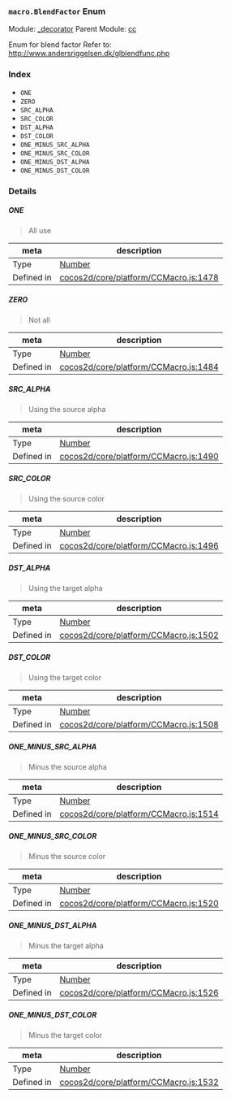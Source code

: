 ### `macro.BlendFactor` Enum



Module: [_decorator](../modules/_decorator.md)
Parent Module: [cc](../modules/cc.md)


Enum for blend factor
Refer to: http://www.andersriggelsen.dk/glblendfunc.php


### Index
  - `ONE`
  - `ZERO`
  - `SRC_ALPHA`
  - `SRC_COLOR`
  - `DST_ALPHA`
  - `DST_COLOR`
  - `ONE_MINUS_SRC_ALPHA`
  - `ONE_MINUS_SRC_COLOR`
  - `ONE_MINUS_DST_ALPHA`
  - `ONE_MINUS_DST_COLOR`

### Details


##### ONE

> All use

| meta | description |
|------|-------------|
| Type | <a href="https://developer.mozilla.org/en/JavaScript/Reference/Global_Objects/Number" class="crosslink external" target="_blank">Number</a> |
| Defined in | [cocos2d/core/platform/CCMacro.js:1478](https://github.com/cocos-creator/engine/blob/94144e364133d0ac0b7b75fc548bfd85ef398b59/cocos2d/core/platform/CCMacro.js#L1478) |



##### ZERO

> Not all

| meta | description |
|------|-------------|
| Type | <a href="https://developer.mozilla.org/en/JavaScript/Reference/Global_Objects/Number" class="crosslink external" target="_blank">Number</a> |
| Defined in | [cocos2d/core/platform/CCMacro.js:1484](https://github.com/cocos-creator/engine/blob/94144e364133d0ac0b7b75fc548bfd85ef398b59/cocos2d/core/platform/CCMacro.js#L1484) |



##### SRC_ALPHA

> Using the source alpha

| meta | description |
|------|-------------|
| Type | <a href="https://developer.mozilla.org/en/JavaScript/Reference/Global_Objects/Number" class="crosslink external" target="_blank">Number</a> |
| Defined in | [cocos2d/core/platform/CCMacro.js:1490](https://github.com/cocos-creator/engine/blob/94144e364133d0ac0b7b75fc548bfd85ef398b59/cocos2d/core/platform/CCMacro.js#L1490) |



##### SRC_COLOR

> Using the source color

| meta | description |
|------|-------------|
| Type | <a href="https://developer.mozilla.org/en/JavaScript/Reference/Global_Objects/Number" class="crosslink external" target="_blank">Number</a> |
| Defined in | [cocos2d/core/platform/CCMacro.js:1496](https://github.com/cocos-creator/engine/blob/94144e364133d0ac0b7b75fc548bfd85ef398b59/cocos2d/core/platform/CCMacro.js#L1496) |



##### DST_ALPHA

> Using the target alpha

| meta | description |
|------|-------------|
| Type | <a href="https://developer.mozilla.org/en/JavaScript/Reference/Global_Objects/Number" class="crosslink external" target="_blank">Number</a> |
| Defined in | [cocos2d/core/platform/CCMacro.js:1502](https://github.com/cocos-creator/engine/blob/94144e364133d0ac0b7b75fc548bfd85ef398b59/cocos2d/core/platform/CCMacro.js#L1502) |



##### DST_COLOR

> Using the target color

| meta | description |
|------|-------------|
| Type | <a href="https://developer.mozilla.org/en/JavaScript/Reference/Global_Objects/Number" class="crosslink external" target="_blank">Number</a> |
| Defined in | [cocos2d/core/platform/CCMacro.js:1508](https://github.com/cocos-creator/engine/blob/94144e364133d0ac0b7b75fc548bfd85ef398b59/cocos2d/core/platform/CCMacro.js#L1508) |



##### ONE_MINUS_SRC_ALPHA

> Minus the source alpha

| meta | description |
|------|-------------|
| Type | <a href="https://developer.mozilla.org/en/JavaScript/Reference/Global_Objects/Number" class="crosslink external" target="_blank">Number</a> |
| Defined in | [cocos2d/core/platform/CCMacro.js:1514](https://github.com/cocos-creator/engine/blob/94144e364133d0ac0b7b75fc548bfd85ef398b59/cocos2d/core/platform/CCMacro.js#L1514) |



##### ONE_MINUS_SRC_COLOR

> Minus the source color

| meta | description |
|------|-------------|
| Type | <a href="https://developer.mozilla.org/en/JavaScript/Reference/Global_Objects/Number" class="crosslink external" target="_blank">Number</a> |
| Defined in | [cocos2d/core/platform/CCMacro.js:1520](https://github.com/cocos-creator/engine/blob/94144e364133d0ac0b7b75fc548bfd85ef398b59/cocos2d/core/platform/CCMacro.js#L1520) |



##### ONE_MINUS_DST_ALPHA

> Minus the target alpha

| meta | description |
|------|-------------|
| Type | <a href="https://developer.mozilla.org/en/JavaScript/Reference/Global_Objects/Number" class="crosslink external" target="_blank">Number</a> |
| Defined in | [cocos2d/core/platform/CCMacro.js:1526](https://github.com/cocos-creator/engine/blob/94144e364133d0ac0b7b75fc548bfd85ef398b59/cocos2d/core/platform/CCMacro.js#L1526) |



##### ONE_MINUS_DST_COLOR

> Minus the target color

| meta | description |
|------|-------------|
| Type | <a href="https://developer.mozilla.org/en/JavaScript/Reference/Global_Objects/Number" class="crosslink external" target="_blank">Number</a> |
| Defined in | [cocos2d/core/platform/CCMacro.js:1532](https://github.com/cocos-creator/engine/blob/94144e364133d0ac0b7b75fc548bfd85ef398b59/cocos2d/core/platform/CCMacro.js#L1532) |


